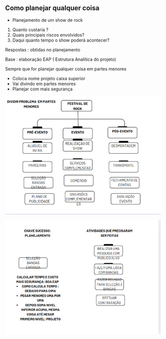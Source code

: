 ## Como planejar qualquer coisa

* Planejamento de um show de rock

 1. Quanto custaria ?
 2. Quais principais riscos envolvidos?
 3. Daqui quanto tempo o show poderá acontecer?

Respostas : obtidas no planejamento

Base : elaboração EAP ( Estrutura Analitica do projeto)

Sempre que for planejar qualquer coisa em partes menores
* Coloca nome projeto caixa superior
* Vai divindo em partes menores
* Planejar com mais segurança

![alt text](image-8.png)

![alt text](image-9.png)
